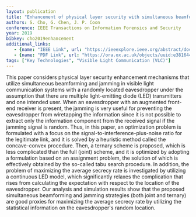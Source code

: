 ```yaml
---
layout: publication
title: "Enhancement of physical layer security with simultaneous beamforming and jamming for visible light communication systems"
authors: S. Cho, G. Chen, J. P. Coon
conference: IEEE Transactions on Information Forensics and Security
year: 2019
bibkey: cho2019enhancement
additional_links:
   - {name: "IEEE Link", url: "https://ieeexplore.ieee.org/abstract/document/8664599"}
   - {name: "PDF Link", url: "https://ora.ox.ac.uk/objects/uuid:e3816443-badd-445b-8bad-9aa5412dd75d/download_file?safe_filename=%2528IEEE%2BTIFS%2529%2BEnhancement%2Bof%2BPhysical%2BLayer%2BSecurity%2Bwith%2BSimultaneous%2BBeamforming%2Band%2BJamming%2Bfor%2BVisible%2BLight%2BCommunica.pdf&file_format=application%2Fpdf&type_of_work=Journal+article"}
tags: ["Key Technologies", "Visible Light Communication (VLC)"]
---
```

This paper considers physical layer security enhancement mechanisms that utilize simultaneous beamforming and jamming in visible light communication systems with a randomly located eavesdropper under the assumption that there are multiple light-emitting diode (LED) transmitters and one intended user. When an eavesdropper with an augmented front-end receiver is present, the jamming is very useful for preventing the eavesdropper from wiretapping the information since it is not possible to extract only the information component from the received signal if the jamming signal is random. Thus, in this paper, an optimization problem is formulated with a focus on the signal-to-interference-plus-noise ratio for the legitimate link, and it is solved by a heuristic method called the concave-convex procedure. Then, a ternary scheme is proposed, which is less complicated than the full (joint) scheme, and it is optimized by adopting a formulation based on an assignment problem, the solution of which is effectively obtained by the so-called tabu search procedure. In addition, the problem of maximizing the average secrecy rate is investigated by utilizing a continuous LED model, which significantly relaxes the complication that rises from calculating the expectation with respect to the location of the eavesdropper. Our analysis and simulation results show that the proposed simultaneous beamforming and jamming strategies (both joint and ternary) are good proxies for maximizing the average secrecy rate by utilizing the statistical information on the eavesdropper's random location.
